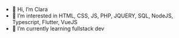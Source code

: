 - 👋 Hi, I’m Clara
- 👀 I’m interested in HTML, CSS, JS, PHP, JQUERY, SQL, NodeJS, Typescript, Flutter, VueJS
- 🌱 I’m currently learning fullstack dev

<!---
ClaraFallDevMonster/ClaraFallDevMonster is a ✨ special ✨ repository because its `README.md` (this file) appears on your GitHub profile.
You can click the Preview link to take a look at your changes.
--->
